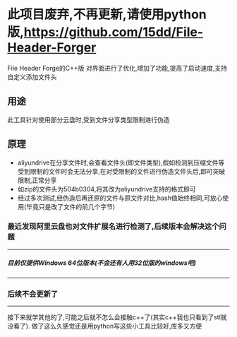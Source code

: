 # 此项目废弃,不再更新,请使用python版,https://github.com/15dd/File-Header-Forger

File Header Forge的C++版
对界面进行了优化,增加了功能,提高了启动速度,支持自定义添加文件头
## 用途
此工具针对使用部分云盘时,受到文件分享类型限制进行伪造
## 原理
- aliyundrive在分享文件时,会查看文件头(即文件类型),假如检测到压缩文件等受到限制的文件时会无法分享,在对受限制的文件进行伪造文件头后,即可突破限制,正常分享
- 如zip的文件头为504b0304,将其改为aliyundrive支持的格式即可
- 经过多次测试,经伪造后再还原的文件与原文件对比,hash值始终相同,可放心使用(毕竟只是改了文件的前几个字节)

### 最近发现阿里云盘也对文件扩展名进行检测了,后续版本会解决这个问题
---
##### 目前仅提供Windows 64位版本(不会还有人用32位版的windows吧)
---
### 后续不会更新了
---
接下来就学其他的了,可能之后就不怎么会接触c++了(其实c++我也只看到了stl就没看了).
做了这么久感觉还是用python写这些小工具比较好,库多又方便
